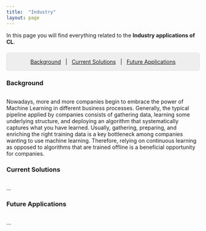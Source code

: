 ```yaml
---
title:  "Industry"
layout: page
---
```


In this page you will find everything related to the **Industry applications of CL**.

<p style="background: rgba(0,0,0,0.06) none repeat scroll 0% 0%; border: 1px solid rgb(222, 222, 222); padding: 1em; border-radius: 5px; text-align: center; margin-top:20px">
<a href="#background">Background</a> &nbsp; | &nbsp; <a href="#interests">Current Solutions</a> &nbsp; | &nbsp; <a href="#projects">Future Applications</a><br>
</p>

<a href="#background"></a>
<h3 id="background" style="margin-bottom: 30px;">Background</h3> 

Nowadays, more and more companies begin to embrace the power of Machine Learning in different business processes. Generally, the typical pipeline applied by companies consists of gathering data, learning some underlying structure, and deploying an algorithm that systematically captures what you have learned. Usually, gathering, preparing, and enriching the right training data is a key bottleneck among companies wanting to use machine learning. Therefore, relying on continuous learning as opposed to algorithms that are trained offline is a beneficial opportunity for companies.

<a href="#interests"></a>
<h3 id="interests" style="margin-bottom: 30px;">Current Solutions</h3>

...

<a href="#projects"></a>
<h3 id="projects" style="margin-bottom: 30px;">Future Applications</h3>

...

[linkedin]: https://www.linkedin.com/in/vincenzo
